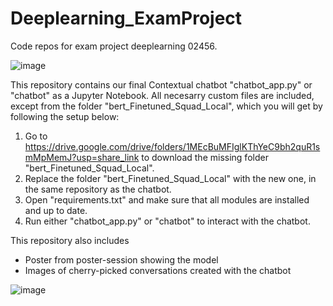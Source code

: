 # Deeplearning_ExamProject
Code repos for exam project deeplearning 02456.

![image](https://user-images.githubusercontent.com/52610662/210592639-471caf9b-54a1-4722-90ab-ca4cf5b14a89.png)

This repository contains our final Contextual chatbot "chatbot_app.py" or "chatbot" as a Jupyter Notebook. All necesarry custom files are included, except from the folder "bert_Finetuned_Squad_Local", which you will get by following the setup below:

1. Go to https://drive.google.com/drive/folders/1MEcBuMFIglKThYeC9bh2quR1smMpMemJ?usp=share_link to download the missing folder "bert_Finetuned_Squad_Local".
2. Replace the folder "bert_Finetuned_Squad_Local" with the new one, in the same repository as the chatbot.
3. Open "requirements.txt" and make sure that all modules are installed and up to date.
4. Run either "chatbot_app.py" or "chatbot" to interact with the chatbot.

This repository also includes 
- Poster from poster-session showing the model
- Images of cherry-picked conversations created with the chatbot

![image](https://user-images.githubusercontent.com/52610662/210592247-c1a65f0b-4bdc-4a71-a9e4-71382594c00f.png)
